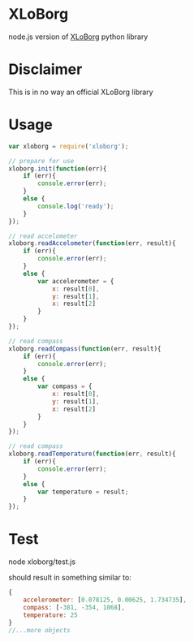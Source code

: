 # XLoBorg

node.js version of [XLoBorg](https://www.piborg.org/xloborg) python library

# Disclaimer

This is in no way an official XLoBorg library

# Usage
```javascript
var xloborg = require('xloborg');

// prepare for use
xloborg.init(function(err){
    if (err){
        console.error(err);
    }
    else {
        console.log('ready');
    }
});

// read accelometer
xloborg.readAccelometer(function(err, result){
    if (err){
        console.error(err);
    }
    else {
        var accelerometer = {
            x: result[0],
            y: result[1],
            x: result[2]
        }
    }
});

// read compass
xloborg.readCompass(function(err, result){
    if (err){
        console.error(err);
    }
    else {
        var compass = {
            x: result[0],
            y: result[1],
            x: result[2]
        }
    }
});

// read compass
xloborg.readTemperature(function(err, result){
    if (err){
        console.error(err);
    }
    else {
        var temperature = result;
    }
});
```
# Test
node xloborg/test.js

should result in something similar to:
``` javascript
{
    accelerometer: [0.078125, 0.00625, 1.734735],
    compass: [-381, -354, 1068],
    temperature: 25
}
//...more objects
```